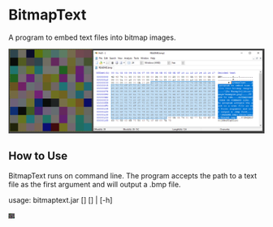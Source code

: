 # BitmapText

A program to embed text files into bitmap images.

![An Example](docs/image/example.png)

## How to Use

BitmapText runs on command line. The program accepts the path to a text file as the first argument and will output a .bmp file.

usage: bitmaptext.jar <text-file-path> [<bmp-file-path>] [<width>] | [-h]

![README.bmp](docs/image/README.bmp)
